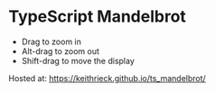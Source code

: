 # TypeScript Mandelbrot

* Drag to zoom in
* Alt-drag to zoom out
* Shift-drag to move the display

Hosted at: https://keithrieck.github.io/ts_mandelbrot/
